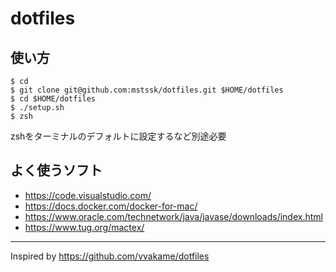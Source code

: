 # dotfiles

## 使い方

```
$ cd
$ git clone git@github.com:mstssk/dotfiles.git $HOME/dotfiles
$ cd $HOME/dotfiles
$ ./setup.sh
$ zsh
```

zshをターミナルのデフォルトに設定するなど別途必要

## よく使うソフト

- https://code.visualstudio.com/
- https://docs.docker.com/docker-for-mac/
- https://www.oracle.com/technetwork/java/javase/downloads/index.html
- https://www.tug.org/mactex/

----

Inspired by https://github.com/vvakame/dotfiles
